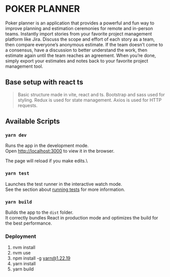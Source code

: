 # POKER PLANNER

Poker planner is an application that provides a powerful and fun way to improve planning and estimation ceremonies for remote and in-person teams. Instantly import stories from your favorite project management platform like Jira. Discuss the scope and effort of each story as a team, then compare everyone’s anonymous estimate. If the team doesn’t come to a consensus, have a discussion to better understand the work, then estimate again until the team reaches an agreement. When you’re done, simply export your estimates and notes back to your favorite project management tool. 

## Base setup with react ts

> Basic structure made in vite, react and ts.
> Bootstrap and sass used for styling.
> Redux is used for state management.
> Axios is used for HTTP requests.

## Available Scripts

### `yarn dev`

Runs the app in the development mode.\
Open [http://localhost:3000](http://localhost:3000) to view it in the browser.

The page will reload if you make edits.\

### `yarn test`

Launches the test runner in the interactive watch mode.\
See the section about [running tests](https://facebook.github.io/create-react-app/docs/running-tests) for more information.

### `yarn build`

Builds the app to the `dist` folder.\
It correctly bundles React in production mode and optimizes the build for the best performance.

### Deployment

1. nvm install
2. nvm use
3. npm install -g yarn@1.22.19
4. yarn install
5. yarn build

